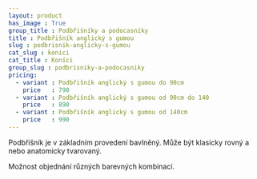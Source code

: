 ```yaml
---
layout: product
has_image : True
group_title : Podbřišníky a podocasníky
title : Podbřišník anglický s gumou
slug : podbrisnik-anglicky-s-gumou
cat_slug : konici
cat_title : Koníci
group_slug : podbrisniky-a-podocasniky
pricing:
  - variant : Podbřišník anglický s gumou do 90cm
    price   : 790
  - variant : Podbřišník anglický s gumou od 90cm do 140
    price   : 890
  - variant : Podbřišník anglický s gumou od 140cm
    price   : 990
---
```


Podbřišník je v základním provedení bavlněný.
Může být klasicky rovný a nebo anatomicky tvarovaný.

Možnost objednání různých barevných kombinací.

